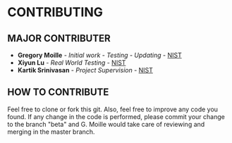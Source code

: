 
# CONTRIBUTING

## MAJOR CONTRIBUTER

* **Gregory Moille** - *Initial work - Testing - Updating* - [NIST](https://www.nist.gov/people/gregory-moille)
* **Xiyun Lu** - *Real World Testing* - [NIST](https://www.nist.gov/people/xiyuan-lu)
* **Kartik Srinivasan** - *Project Supervision* - [NIST](https://www.nist.gov/people/kartik-srinivasan)

## HOW TO CONTRIBUTE

Feel free to clone or fork this git. Also, feel free to improve any code you found. If any change in the code is performed, please commit your change to the branch "beta" and G. Moille would take care of reviewing and merging in the master branch. 


